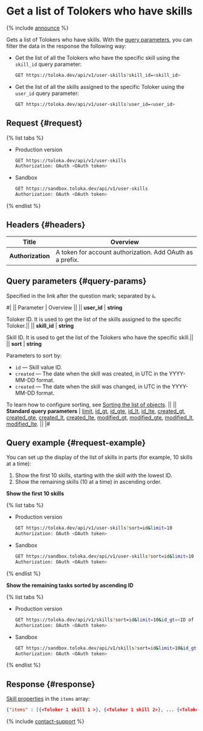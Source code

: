 # Get a list of Tolokers who have skills

{% include [announce](../_includes/announce.md) %}

Gets a list of Tolokers who have skills. With the [query parameters](#query-params), you can filter the data in the response the following way:

- Get the list of all the Tolokers who have the specific skill using the `skill_id` query parameter:

   ```bash
   GET https://toloka.dev/api/v1/user-skills?skill_id=<skill_id>
   ```

- Get the list of all the skills assigned to the specific Toloker using the `user_id` query parameter:

   ```bash
   GET https://toloka.dev/api/v1/user-skills?user_id=<user_id>
   ```

## Request {#request}

{% list tabs %}

- Production version

    ```bash
    GET https://toloka.dev/api/v1/user-skills
    Authorization: OAuth <OAuth token>
    ```

- Sandbox

    ```bash
    GET https://sandbox.toloka.dev/api/v1/user-skills
    Authorization: OAuth <OAuth token>
    ```

{% endlist %}

## Headers {#headers}

Title | Overview
----- | -----
**Authorization** | A token for account authorization. Add OAuth as a prefix.

## Query parameters {#query-params}

Specified in the link after the question mark; separated by `&`.

#|
|| Parameter | Overview ||
|| **user_id** | **string**

Toloker ID. It is used to get the list of the skills assigned to the specific Toloker.||
|| **skill_id** | **string**

Skill ID. It is used to get the list of the Tolokers who have the specific skill.||
|| **sort** | **string**

Parameters to sort by:

- `id` — Skill value ID.
- `created` — The date when the skill was created, in UTC in the YYYY-MM-DD format.
- `created` — The date when the skill was changed, in UTC in the YYYY-MM-DD format.

To learn how to configure sorting, see [Sorting the list of objects](sorting.md). ||
|| **Standard query parameters** |
[limit](./standard-query-parameters.md#limit), [id_gt](./standard-query-parameters.md#id_gt), [id_gte](./standard-query-parameters.md#id_gte), [id_lt](./standard-query-parameters.md#id_lt), [id_lte](./standard-query-parameters.md#id_lte), [created_gt](./standard-query-parameters.md#created_gt), [created_gte](./standard-query-parameters.md#created_gte), [created_lt](./standard-query-parameters.md#created_lt), [created_lte](./standard-query-parameters.md#created_lte), [modified_gt](./standard-query-parameters.md#modified_gt), [modified_gte](./standard-query-parameters.md#modified_gte), [modified_lt](./standard-query-parameters.md#modified_lt), [modified_lte](./standard-query-parameters.md#modified_lte). ||
|#

## Query example {#request-example}

You can set up the display of the list of skills in parts (for example, 10 skills at a time):

1. Show the first 10 skills, starting with the skill with the lowest ID.
1. Show the remaining skills (10 at a time) in ascending order.

**Show the first 10 skills**

{% list tabs %}

- Production version

    ```bash
    GET https://toloka.dev/api/v1/user-skills?sort=id&limit=10
    Authorization: OAuth <OAuth token>
    ```

- Sandbox

    ```bash
    GET https://sandbox.toloka.dev/api/v1/user-skills?sort=id&limit=10
    Authorization: OAuth <OAuth token>
    ```

{% endlist %}

**Show the remaining tasks sorted by ascending ID**

{% list tabs %}

- Production version

    ```bash
    GET https://toloka.dev/api/v1/skills?sort=id&limit=10&id_gt=<ID of the last skill from the previous response>
    Authorization: OAuth <OAuth token>
    ```

- Sandbox

    ```bash
    GET https://sandbox.toloka.dev/api/v1/skills?sort=id&limit=10&id_gt=<ID of the last skill from the previous response>
    Authorization: OAuth <OAuth token>
    ```

{% endlist %}

## Response {#response}

[Skill properties](get-user-skill.md#response) in the `items` array:

```json
{"items" : [{<Toloker 1 skill 1 >}, {<Toloker 1 skill 2>}, ... {<Toloker 1 skill n>}, ... {<Toloker n skill 1>}, {<Toloker n skill 2>}, ... {<Toloker n skill n>}], "has_more": false}
```

{% include [contact-support](../../guide/_includes/contact-support.md) %}